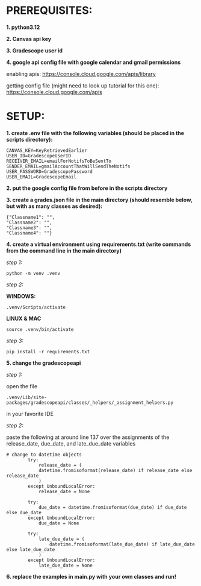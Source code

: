 # PREREQUISITES:
**1. python3.12**

**2. Canvas api key**

**3. Gradescope user id**

**4. google api config file with google calendar and gmail permissions**

enabling apis: https://console.cloud.google.com/apis/library

getting config file (might need to look up tutorial for this one): https://console.cloud.google.com/apis

# SETUP:
**1. create .env file with the following variables (should be placed in the scripts directory):**
```
CANVAS_KEY=KeyRetrievedEarlier 
USER_ID=GradescopeUserID
RECEIVER_EMAIL=emailForNotifsToBeSentTo
SENDER_EMAIL=gmailAccountThatWillSendTheNotifs
USER_PASSWORD=GradescopePassword
USER_EMAIL=GradescopeEmail
```

**2. put the google config file from before in the scripts directory**

**3. create a grades.json file in the main directory (should resemble below, but with as many classes as desired):**
```
{"Classname1": "",
"Classname2": "",
"Classname3": "",
"Classname4": ""}
```

**4. create a virtual environment using requirements.txt (write commands from the command line in the main directory)**

*step 1:*

```
python -m venv .venv
```

*step 2:*

**WINDOWS:**
```
.venv/Scripts/activate
```
**LINUX & MAC**
```
source .venv/bin/activate
```

*step 3:*
```
pip install -r requirements.txt
```

**5. change the gradescopeapi**

*step 1:*

open the file
```
.venv/Lib/site-packages/gradescopeapi/classes/_helpers/_assignment_helpers.py
```
in your favorite IDE

*step 2:*

paste the following at around line 137 over the assignments of the release_date, due_date, and late_due_date variables
```
# change to datetime objects
        try:
            release_date = (
            datetime.fromisoformat(release_date) if release_date else release_date
            )
        except UnboundLocalError:
            release_date = None

        try:
            due_date = datetime.fromisoformat(due_date) if due_date else due_date
        except UnboundLocalError:
            due_date = None

        try:
            late_due_date = (
                datetime.fromisoformat(late_due_date) if late_due_date else late_due_date
            )
        except UnboundLocalError:
            late_due_date = None
```

**6. replace the examples in main.py with your own classes and run!**










